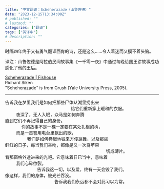 ```yaml
---
title: "中文翻译：Scheherazade（山鲁佐德）"
date: "2023-12-15T13:34:00Z"
# published: ""
# lastmod: ""
categories: ["翻译"]
tags: ["英译中"]
# description: ""
---
```

时隔四年终于又有勇气翻译西肯的诗，还是这么……令人着迷而又摸不着头脑。

译注：山鲁佐德是阿拉伯民间故事集《一千零一夜》中通过每晚给国王讲故事成功感化了他的王后。

[Scheherazade | Fishouse](https://www.fishousepoems.org/scheherazade/)  
Richard Siken  
"Scheherazade" is from  Crush (Yale University Press, 2005).

***

告诉我在梦里我们是如何把那些尸体从湖里捞出来  
                        给它们重新穿上暖和的衣服。  
    夜深了，无人入眠，众马是如何奔腾  
直到它们不再记得自己的身份。  
      你的故事不是一棵一定要在某处扎根的树，  
    而是一首警用电台里飘出的歌，  
        我们是如何卷起地毯来方便跳舞，以及那些  
鲜红的日子，每当我们亲吻，都像是又一次将苹果  
                                      切成薄片。  
看那窗格外透进来的光吧。它意味着日已当中，意味着  
    我们心碎欲裂。  
             告诉我这一切，以及爱，终有一天会毁了我们。  
像这样，我们的身体，被光芒吞没。  
                  告诉我我们永远都不会对此习以为常。
